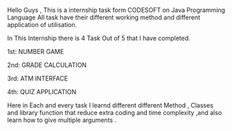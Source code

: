 Hello Guys , This is a internship task form CODESOFT on Java Programming Language 
All task have their different working method and different application of utilisation.

In This Internship there is 4 Task Out of 5 that I have completed.

1st: NUMBER GAME

2nd: GRADE CALCULATION

3rd: ATM INTERFACE


4th: QUIZ APPLICATION

Here in Each and every task I learnd different different Method , Classes  and library function that reduce extra coding and time complexity ,and also 
learn how to give multiple arguments .
